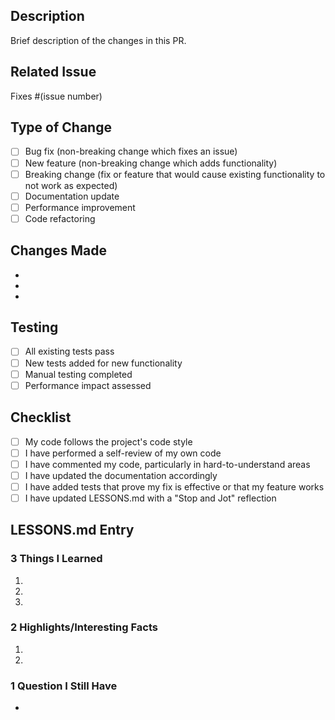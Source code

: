 ## Description
Brief description of the changes in this PR.

## Related Issue
Fixes #(issue number)

## Type of Change
- [ ] Bug fix (non-breaking change which fixes an issue)
- [ ] New feature (non-breaking change which adds functionality)
- [ ] Breaking change (fix or feature that would cause existing functionality to not work as expected)
- [ ] Documentation update
- [ ] Performance improvement
- [ ] Code refactoring

## Changes Made
- 
- 
- 

## Testing
- [ ] All existing tests pass
- [ ] New tests added for new functionality
- [ ] Manual testing completed
- [ ] Performance impact assessed

## Checklist
- [ ] My code follows the project's code style
- [ ] I have performed a self-review of my own code
- [ ] I have commented my code, particularly in hard-to-understand areas
- [ ] I have updated the documentation accordingly
- [ ] I have added tests that prove my fix is effective or that my feature works
- [ ] I have updated LESSONS.md with a "Stop and Jot" reflection

## LESSONS.md Entry
<!-- Copy your Stop and Jot entry here -->
### 3 Things I Learned
1. 
2. 
3. 

### 2 Highlights/Interesting Facts
1. 
2. 

### 1 Question I Still Have
- 